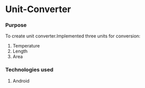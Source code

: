 # Unit-Converter

### Purpose
To create unit converter.Implemented three units for conversion:
  1. Temperature
  2. Length
  3. Area
  
### Technologies used
  1. Android
